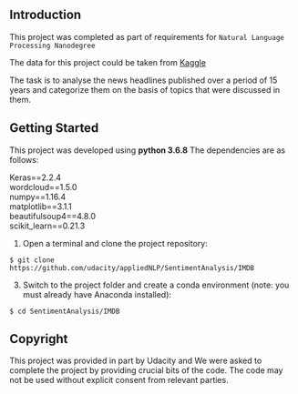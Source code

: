 ## Introduction

This project was completed as part of requirements for `Natural Language Processing Nanodegree`  

The data for this project could be taken from [Kaggle](https://www.kaggle.com/therohk/million-headlines) 

The task is to analyse the news headlines published over a period of 15 years and categorize them on the basis of topics that were discussed in them.  


## Getting Started


This project was developed using **python 3.6.8**  The dependencies are as follows:  

Keras==2.2.4  
wordcloud==1.5.0  
numpy==1.16.4  
matplotlib==3.1.1  
beautifulsoup4==4.8.0  
scikit_learn==0.21.3  
 

1. Open a terminal and clone the project repository:
```
$ git clone https://github.com/udacity/appliedNLP/SentimentAnalysis/IMDB
```

3. Switch to the project folder and create a conda environment (note: you must already have Anaconda installed):
```
$ cd SentimentAnalysis/IMDB
```


## Copyright

This project was provided in part by Udacity and We were asked to complete the project by providing crucial bits of the code. The code may not be used without explicit consent from relevant parties.

